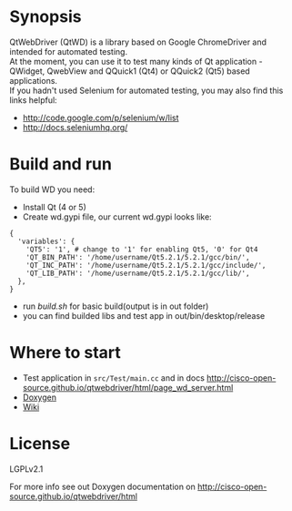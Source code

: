 # Synopsis
QtWebDriver (QtWD) is a library based on Google ChromeDriver and intended for automated testing.  
At the moment, you can use it to test many kinds of Qt application - QWidget, QwebView and QQuick1 (Qt4) or QQuick2 (Qt5) based applications.  
If you hadn't used Selenium for automated testing, you may also find this links helpful:
* http://code.google.com/p/selenium/w/list
* http://docs.seleniumhq.org/  

# Build and run
To build WD you need:
* Install Qt (4 or 5)
* Create wd.gypi file, our current wd.gypi looks like: 
```
{
  'variables': {
    'QT5': '1', # change to '1' for enabling Qt5, '0' for Qt4
    'QT_BIN_PATH': '/home/username/Qt5.2.1/5.2.1/gcc/bin/',
    'QT_INC_PATH': '/home/username/Qt5.2.1/5.2.1/gcc/include/',
    'QT_LIB_PATH': '/home/username/Qt5.2.1/5.2.1/gcc/lib/',
  },
}

```
* run *build.sh* for basic build(output is in out folder)
* you can find builded libs and test app in out/bin/desktop/release

# Where to start
* Test application in `src/Test/main.cc` and in docs http://cisco-open-source.github.io/qtwebdriver/html/page_wd_server.html   
* [Doxygen](http://cisco-open-source.github.io/qtwebdriver/html)  
* [Wiki](https://github.com/cisco-open-source/qtwebdriver/wiki)  

# License
LGPLv2.1 

For more info see out Doxygen documentation on http://cisco-open-source.github.io/qtwebdriver/html
